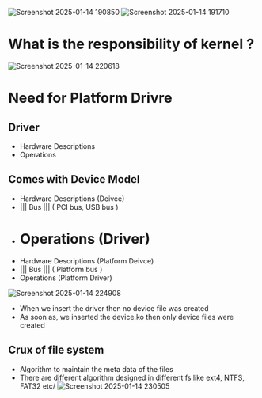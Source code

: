 ![Screenshot 2025-01-14 190850](https://github.com/user-attachments/assets/2eedee99-1ac3-436c-ad4a-68cc43c998be)
![Screenshot 2025-01-14 191710](https://github.com/user-attachments/assets/43335845-225a-4b0c-a081-20aa66c95e37)

# What is the responsibility of kernel ?

![Screenshot 2025-01-14 220618](https://github.com/user-attachments/assets/4ecc628a-0a07-4f82-994c-2167e4509e0c)

# Need for Platform Drivre
## Driver
- Hardware Descriptions
- Operations

## Comes with Device Model
- Hardware Descriptions (Deivce)
-  ||| Bus ||| ( PCI bus, USB bus )
- Operations (Driver)
  ===================================
- Hardware Descriptions (Platform Deivce)
-  ||| Bus ||| ( Platform bus )
- Operations (Platform Driver)


![Screenshot 2025-01-14 224908](https://github.com/user-attachments/assets/c270b7af-ddcb-4598-a594-5254e2a2d8c5)
- When we insert the driver then no device file was created
- As soon as, we inserted the device.ko then only device files were created

## Crux of file system 
- Algorithm to maintain the meta data of the files
- There are different algorithm designed in different fs like ext4, NTFS, FAT32 etc/
![Screenshot 2025-01-14 230505](https://github.com/user-attachments/assets/5f16eb3a-7c04-4222-abf1-ee81e7e1e170)

  

